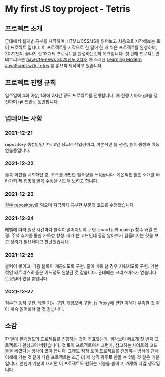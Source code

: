 # My first JS toy project - Tetris

## 프로젝트 소개
군대에서 웹개발 공부를 시작하며, HTML/CSS/JS를 읽어보고 처음으로 시작해보는 토이 프로젝트 입니다.
이 프로젝트를 시작으로 한 달에 한 개 씩은 프로젝트를 완성하여, 2022년이 끝나기 전 12개의 프로젝트를 완성하는것이 목표입니다.
첫 번째 프로젝트인 테트리스는 [naver/fe-news 2020년도 2월호](http://github.com/naver/fe-news/blob/master/issues/2020-02.md)
에 소개된 [Learning Modern JavaScript with Tetris](https://michael-karen.medium.com/learning-modern-javascript-with-tetris-92d532bcd057)
를 읽으며 제작하고 있습니다.

## 프로젝트 진행 규칙
일주일에 4회 이상, 1회에 2시간 정도 프로젝트를 진행합니다. 매 진행 시마다 git을 갱신하며 git 연습도 동반합니다.

## 업데이트 사항

### 2021-12-21
repository 생성일입니다. 3일 정도의 작업량이고, 기본적인 틀 생성, 블록 생성과 이동 연습중입니다.
### 2021-12-22
블록 회전을 시도하던 중, 코드를 개편한 필요성을 느꼈습니다.
기본적인 틀은 소개를 따라가되 제 입맛에 맞게 수정을 시도해 보려고 합니다.
### 2021-12-23
[원본 repository](https://github.com/melcor76/js-tetris)를 읽으며 지금까지 공부한 부분의 코드를 수정했습니다.
### 2021-12-24
레벨에 따라 일정 시간마다 블럭이 떨어지도록 구현. board.js와 main.js 함수 배열 변경. 주석 추가를 통한 가독성 향상.
내가 쓴 코드인데 점점 알아보기 힘들어지는 것을 보고 정리가 필요하다고 판단했습니다.
### 2021-12-25
블럭이 쌓이고, 다음 블록이 제공되도록 구현. 줄이 가득 찰 경우 지워지도록 구현.
기본적인 테트리스의 틀은 어느정도 완성된 것 같습니다.
군대에는 크리스마스가 없습니다. 토요일이 있을 뿐입니다...
### 2021-12-27
점수판 동작 구현. 레벨 기능 구현. 게임오버 구현. js Proxy에 관한 이해가 부족한 것 같아 계속 읽어봐야 할 것 같습니다.

## 소감
한 달에 한개정도의 프로젝트를 진행하는 것이 목표였는데, 생각보다 빠르게 첫 번째 프로젝트가 완성되어 버렸습니다.
첫 토이 프로젝트여서 그런가, 참고하는 사이트의 코드들을 베꼈다는 생각이 많이 듭니다.
그래도 점점 토이 프로젝트를 진행하는 방식에 관해 이해해 가는 것 같아 다음 프로젝트는 조금 더 제 생각 위주로 만들 수 있을 것 같은 기분입니다.
언젠가 기분이 내키면 이 프로젝트도 원하는 기능을 붙이고, 개량해 나갈 생각입니다.